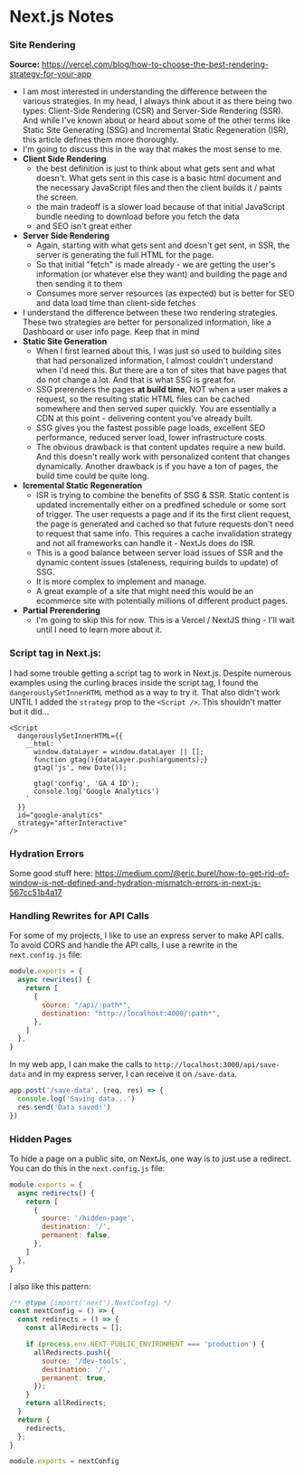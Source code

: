 

# Next.js Notes

### Site Rendering
**Source:** https://vercel.com/blog/how-to-choose-the-best-rendering-strategy-for-your-app

- I am most interested in understanding the difference between the various strategies. In my head, 
I always think about it as there being two types: Client-Side Rendering (CSR) and Server-Side Rendering
(SSR). And while I've known about or heard about some of the other terms like Static Site Generating (SSG)
and Incremental Static Regeneration (ISR), this article defines them more thoroughly.
- I'm going to discuss this in the way that makes the most sense to me.
- **Client Side Rendering**
  - the best definition is just to think about what gets sent and what doesn't. What gets sent in this
  case is a basic html document and the necessary JavaScript files and then the client builds it / paints
  the screen.
  - the main tradeoff is a slower load because of that initial JavaScript bundle needing to download
  before you fetch the data
  - and SEO isn't great either
- **Server Side Rendering**
  - Again, starting with what gets sent and doesn't get sent, in SSR, the server is generating the full
  HTML for the page.
  - So that initial "fetch" is made already - we are getting the user's information (or whatever else they want)
  and building the page and then sending it to them
  - Consumes more server resources (as expected) but is better for SEO and data load time than client-side fetches
- I understand the difference between these two rendering strategies. These two strategies are better for personalized
information, like a Dashboard or user info page. Keep that in mind
- **Static Site Generation**
  - When I first learned about this, I was just so used to building sites that had personalized information, I almost
  couldn't understand when I'd need this. But there are a ton of sites that have pages that do not change a lot. And
  that is what SSG is great for.
  - SSG prerenders the pages **at build time**, NOT when a user makes a request, so the resulting static HTML files
  can be cached somewhere and then served super quickly. You are essentially a CDN at this point - delivering content
  you've already built.
  - SSG gives you the fastest possible page loads, excellent SEO performance, reduced server load, lower infrastructure
  costs.
  - The obvious drawback is that content updates require a new build. And this doesn't really work with personalized content
  that changes dynamically. Another drawback is if you have a ton of pages, the build time could be quite long.
- **Icremental Static Regeneration**
  - ISR is trying to combine the benefits of SSG & SSR. Static content is updated incrementally either on a predfined
  schedule or some sort of trigger. The user requests a page and if its the first client request, the page is generated
  and cached so that future requests don't need to request that same info. This requires a cache invalidation strategy
  and not all frameworks can handle it - NextJs does do ISR.
  - This is a good balance between server load issues of SSR and the dynamic content issues (staleness, requiring builds
  to update) of SSG.
  - It is more complex to implement and manage.
  - A great example of a site that might need this would be an ecommerce site with potentially millions of different product
  pages.
- **Partial Prerendering**
  - I'm going to skip this for now. This is a Vercel / NextJS thing - I'll wait until I need to learn more about it.

### Script tag in Next.js:

I had some trouble getting a script tag to work in Next.js. Despite numerous examples using the curling braces
inside the script tag, I found the `dangerouslySetInnerHTML` method as a way to try it. That also didn't work
UNTIL I added the `strategy` prop to the `<Script />`. This shouldn't matter but it did...

```tsx
<Script
  dangerouslySetInnerHTML={{
    __html: `
      window.dataLayer = window.dataLayer || [];
      function gtag(){dataLayer.push(arguments);}
      gtag('js', new Date());

      gtag('config', 'GA 4 ID');
      console.log('Google Analytics')
    `
  }} 
  id="google-analytics"
  strategy="afterInteractive"
/>
```

### Hydration Errors

Some good stuff here: https://medium.com/@eric.burel/how-to-get-rid-of-window-is-not-defined-and-hydration-mismatch-errors-in-next-js-567cc51b4a17

### Handling Rewrites for API Calls

For some of my projects, I like to use an express server to make API calls. To avoid CORS and handle
the API calls, I use a rewrite in the `next.config.js` file:

```js
module.exports = {
  async rewrites() {
    return [
      {
        source: "/api/:path*",
        destination: "http://localhost:4000/:path*",
      },
    ]
  },
}
```
In my web app, I can make the calls to `http://localhost:3000/api/save-data` and in my express
server, I can receive it on `/save-data`.

```mjs
app.post('/save-data', (req, res) => {
  console.log('Saving data...')
  res.send('Data saved!')
})
```

### Hidden Pages

To hide a page on a public site, on NextJs, one way is to just use a redirect. You can
do this in the `next.config.js` file:

```js
module.exports = {
  async redirects() {
    return [
      {
        source: '/hidden-page',
        destination: '/',
        permanent: false,
      },
    ]
  },
}
```

I also like this pattern:

```js
/** @type {import('next').NextConfig} */
const nextConfig = () => {
  const redirects = () => {
    const allRedirects = [];

    if (process.env.NEXT_PUBLIC_ENVIRONMENT === 'production') {
      allRedirects.push({
        source: '/dev-tools',
        destination: '/',
        permanent: true,
      });
    }
    return allRedirects;
  }
  return {
    redirects,
  };
}

module.exports = nextConfig
```



